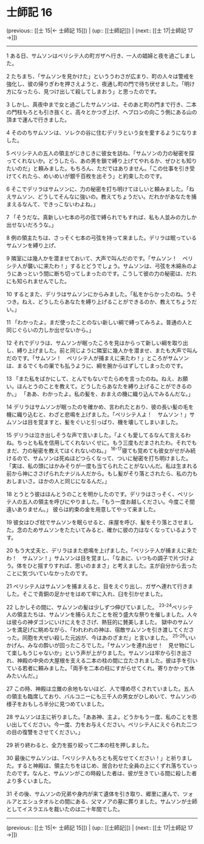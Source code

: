 # 士師記 16

(previous:: [[士 15|← 士師記 15]]) | (up:: [[士師記]]) | (next:: [[士 17|士師記 17 →]])

***




1 
ある日、サムソンはペリシテ人の町ガザへ行き、一人の娼婦と夜を過ごしました。 



2 
たちまち、「サムソンを見かけた」といううわさが広まり、町の人々は警戒を強化し、彼の帰りぎわを押さえようと、夜通し町の門で待ち伏せました。「明け方になったら、見つけ出して殺してしまおう」と思ったのです。 



3 
しかし、真夜中まで女と過ごしたサムソンは、そのあと町の門まで行き、二本の門柱もろとも引き抜くと、高々とかつぎ上げ、ヘブロンの向こう側にある山の頂まで運んで行きました。 



4 
そののちサムソンは、ソレクの谷に住むデリラという女を愛するようになりました。 



5 
ペリシテ人の五人の領主がじきじきに彼女を訪ね、「サムソンの力の秘密を探ってくれないか。どうしたら、あの男を鎖で縛り上げてやれるか、ぜひとも知りたいのだ」と頼みました。もちろん、ただではありません。「この仕事を引き受けてくれたら、めいめいが銀千百枚を出そう」と約束したのです。 



6 
そこでデリラはサムソンに、力の秘密を打ち明けてほしいと頼みました。「ねえサムソン、どうしてそんなに強いの。教えてちょうだい。だれかがあなたを捕まえるなんて、できっこないわよね。」 



7 
「そうだな。真新しい七本の弓の弦で縛られでもすれば、私も人並みの力しか出せないだろうな。」 



8 
例の領主たちは、さっそく七本の弓弦を持って来ました。デリラは眠っているサムソンを縛り上げ、 



9 
隣室には幾人かを潜ませておいて、大声で叫んだのです。「サムソン！　ペリシテ人が襲いに来たわ！」するとどうでしょう。サムソンは、弓弦を木綿糸のようにあっという間に断ち切ってしまったのです。こうして彼の力の秘密は、だれにも知られませんでした。 



10 
するとまた、デリラはサムソンにからみました。「私をからかったのね。うそつき。ねえ、どうしたらあなたを縛り上げることができるのか、教えてちょうだい。」 



11 
「わかったよ。まだ使ったことのない新しい綱で縛ってみろよ。普通の人と同じぐらいの力しか出せないから。」 



12 
それでデリラは、サムソンが眠ったころを見はからって新しい綱を取り出し、縛り上げました。前と同じように隣室に幾人かを潜ませ、またも大声で叫んだのです。「サムソン！　ペリシテ人が捕まえに来たわ！」ところがサムソンは、まるでくもの巣でも払うように、綱を腕からはずしてしまったのです。 



13 
「また私をばかにして、とんでもないでたらめを言ったのね。ねえ、お願い。ほんとうのことを教えて。どうしたらあなたを縛り上げることができるのか。」 「ああ、わかったよ。私の髪を、おまえの機に織り込んでみるんだな。」 



14 
デリラはサムソンが眠ったのを確かめ、言われたとおり、彼の長い髪の毛を機に織り込むと、わざと悲鳴を上げました。「ペリシテ人よ！　サムソン！」サムソンは目を覚ますと、髪をぐいと引っぱり、機を壊してしまいました。 



15 
デリラは泣き出しそうな声で言いました。「よくも愛してるなんて言えるわね。ちっとも私を信用してくれないくせに。もう三度もだまされたわ。それでもまだ、力の秘密を教えてはくれないのね。」 <sup class="versenum">16-17</sup>寝ても覚めても彼女がせがみ続けるので、サムソンは死ぬほどつらくなって、ついに秘密を打ち明けました。「実は、私の頭にはかみそりが一度も当てられたことがないんだ。私は生まれる前から神にささげられたナジル人だから。もし髪がそり落とされたら、私の力もおしまいさ。ほかの人と同じになるんだ。」 



18 
とうとう彼はほんとうのことを明かしたのです。デリラはさっそく、ペリシテ人の五人の領主を呼びにやりました。「もう一度お越しください。今度こそ間違いありません。」 彼らは約束の金を用意してやって来ました。 



19 
彼女はひざ枕でサムソンを眠らせると、床屋を呼び、髪をそり落とさせました。念のためサムソンをたたいてみると、確かに彼の力はなくなっているようです。 



20 
もう大丈夫と、デリラはまた悲鳴を上げました。「ペリシテ人が捕まえに来たわ！　サムソン！」サムソンは目を覚まし、「なあに、いつもの調子で片づけよう。体をひと揺すりすれば、思いのままさ」と考えました。主が自分から去ったことに気づいていなかったのです。 



21 
ペリシテ人はサムソンを捕まえると、目をえぐり出し、ガザへ連れて行きました。そこで青銅の足かせをはめて牢に入れ、臼を引かせました。 



22 
しかしその間に、サムソンの髪は少しずつ伸びていました。 <sup class="versenum">23-24</sup>ペリシテ人の領主たちは、サムソンを捕らえたことを祝う盛大な祭りを催しました。人々は彼らの神ダゴンにいけにえをささげ、熱狂的に賛美しました。 獄中のサムソンを満足げに眺めながら、「われわれの神は、宿敵サムソンを引き渡してくださった。同胞を大ぜい殺した元凶が、今はあのざまだ」と言いました。 <sup class="versenum">25-26</sup>いいかげん、みなの酔いが回ったころでした。「サムソンを連れ出せ！　見せ物にして楽しもうじゃないか」という声が上がりました。サムソンは牢から引き出され、神殿の中央の大屋根を支える二本の柱の間に立たされました。彼は手を引いている若者に頼みました。「両手を二本の柱にすがらせてくれ。寄りかかって休みたいんだ。」 



27 
この時、神殿は立錐の余地もないほど、人で埋め尽くされていました。五人の領主も臨席しており、バルコニーにも三千人の男女がひしめいて、サムソンの様子をおもしろ半分に見つめていました。 



28 
サムソンは主に祈りました。「ああ神、主よ。どうかもう一度、私のことを思い出してください。今一度、力をお与えください。ペリシテ人にえぐられた二つの目の復讐をさせてください。」 



29 
祈り終わると、全力を振り絞って二本の柱を押しました。 



30 
最後にサムソンは、「ペリシテ人もろとも死なせてください！」と祈りました。すると神殿は、領主たちをはじめ、居合わせた全員の上にくずれ落ちていったのです。なんと、サムソンがこの時殺した者は、彼が生きている間に殺した者より多くいました。 



31 
その後、サムソンの兄弟や身内が来て遺体を引き取り、郷里に運んで、ツォルアとエシュタオルとの間にある、父マノアの墓に葬りました。サムソンが士師としてイスラエルを裁いたのは二十年間でした。

***

(previous:: [[士 15|← 士師記 15]]) | (up:: [[士師記]]) | (next:: [[士 17|士師記 17 →]])
